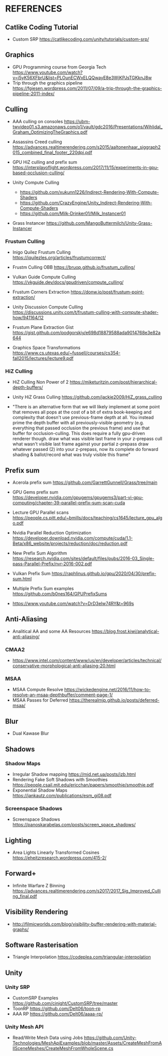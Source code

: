 # REFERENCES
## Catlike Coding Tutorial
- Custom SRP https://catlikecoding.com/unity/tutorials/custom-srp/

## Graphics
- GPU Programming course from Georgia Tech https://www.youtube.com/watch?v=i5yK56XFbrU&list=PLOunECWxELQQwayE8e3WjKPJsTGKknJ8w
- Trip through the graphics pipeline https://fgiesen.wordpress.com/2011/07/09/a-trip-through-the-graphics-pipeline-2011-index/

## Culling
- AAA culling on consoles https://ubm-twvideo01.s3.amazonaws.com/o1/vault/gdc2016/Presentations/Wihlidal_Graham_OptimizingTheGraphics.pdf
- Assassins Creed culling https://advances.realtimerendering.com/s2015/aaltonenhaar_siggraph2015_combined_final_footer_220dpi.pdf

- GPU HiZ culling and prefix sum https://interplayoflight.wordpress.com/2017/11/15/experiments-in-gpu-based-occlusion-culling/

- Unity Compute Culling
  * https://github.com/xukunn1226/Indirect-Rendering-With-Compute-Shaders
  * https://github.com/CrazyEngine/Unity_Indirect-Rendering-With-Compute-Shaders
  * https://github.com/Milk-Drinker01/Milk_Instancer01

- Grass Instancer https://github.com/MangoButtermilch/Unity-Grass-Instancer

### Frustum Culling
- Inigo Quilez Frustum Culling https://iquilezles.org/articles/frustumcorrect/
- Frustm Culling OBB https://bruop.github.io/frustum_culling/
- Vulkan Guide Compute Culling https://vkguide.dev/docs/gpudriven/compute_culling/
- Frustum Corners Extraction https://donw.io/post/frustum-point-extraction/
- Unity Discussion Compute Culling https://discussions.unity.com/t/frustum-culling-with-compute-shader-how/941164/12
- Frustum Plane Extraction Gist https://gist.github.com/podgorskiy/e698d18879588ada9014768e3e82a644

- Graphics Space Transformations https://www.cs.utexas.edu/~fussell/courses/cs354-fall2015/lectures/lecture9.pdf

### HiZ Culling 
- HiZ Culling Non Power of 2 https://miketuritzin.com/post/hierarchical-depth-buffers/
- Unity HiZ Grass Culling https://github.com/jackie2009/HiZ_grass_culling

- "There is an alternative form that we will likely implement at some point that removes all pops at 
      the cost of a bit of extra book-keeping and complexity that doesn't use previous-frame depth at all. 
   You instead prime the depth buffer with all previously-visible geometry 
      (e.g. everything that passed occlusion the previous frame) and use that buffer for occlusion-culling. 
   This does require a fully gpu-driven renderer though.
   draw what was visible last frame in your z-prepass
   cull what wasn't visible last frame against your partial z-prepass
   draw whatever passed (2) into your z-prepass, now its complete
   do forward shading & ballot/record what was truly visible this frame"

## Prefix sum
- Acerola prefix sum https://github.com/GarrettGunnell/Grass/tree/main
- GPU Gems prefix sum https://developer.nvidia.com/gpugems/gpugems3/part-vi-gpu-computing/chapter-39-parallel-prefix-sum-scan-cuda
- Lecture GPU Parallel scans https://people.cs.pitt.edu/~bmills/docs/teaching/cs1645/lecture_gpu_algo.pdf
- Nvidia Parallel Reduction Optimization https://developer.download.nvidia.com/compute/cuda/1.1-Beta/x86_website/projects/reduction/doc/reduction.pdf

- New Prefix Sum Algorithm https://research.nvidia.com/sites/default/files/pubs/2016-03_Single-pass-Parallel-Prefix/nvr-2016-002.pdf
- Vulkan Prefix Sum https://raphlinus.github.io/gpu/2020/04/30/prefix-sum.html
- Multiple Prefix Sum examples https://github.com/b0nes164/GPUPrefixSums

- https://www.youtube.com/watch?v=DrD3eIw74RY&t=969s

## Anti-Aliasing
- Analitical AA and some AA Resources https://blog.frost.kiwi/analytical-anti-aliasing/

### CMAA2
- https://www.intel.com/content/www/us/en/developer/articles/technical/conservative-morphological-anti-aliasing-20.html

### MSAA
- MSAA Compute Resolve https://wickedengine.net/2016/11/how-to-resolve-an-msaa-depthbuffer/comment-page-1/
- MSAA Passes for Deferred https://therealmjp.github.io/posts/deferred-msaa/

## Blur
- Dual Kawase Blur

## Shadows

### Shadow Maps
- Irregular Shadow mapping https://mid.net.ua/posts/izb.html
- Rendering Fake Soft Shadows with Smoothies https://people.csail.mit.edu/ericchan/papers/smoothie/smoothie.pdf
- Exponential Shadow Maps https://jankautz.com/publications/esm_gi08.pdf

### Screenspace Shadows
- Screenspace Shadows https://panoskarabelas.com/posts/screen_space_shadows/

## Lighting
- Area Lights Linearly Transformed Cosines https://eheitzresearch.wordpress.com/415-2/

## Forward+
- Infinite Warfare Z Binning https://advances.realtimerendering.com/s2017/2017_Sig_Improved_Culling_final.pdf

## Visibility Rendering
- http://filmicworlds.com/blog/visibility-buffer-rendering-with-material-graphs/

## Software Rasterisation
- Triangle Interpolation https://codeplea.com/triangular-interpolation

## Unity
### Unity SRP
- CustomSRP Examples https://github.com/cinight/CustomSRP/tree/master
- ToonRP https://github.com/Delt06/toon-rp
- AAA RP https://github.com/Delt06/aaaa-rp/

### Unity Mesh API
- Read/Write Mesh Data using Jobs https://github.com/Unity-Technologies/MeshApiExamples/blob/master/Assets/CreateMeshFromAllSceneMeshes/CreateMeshFromWholeScene.cs

